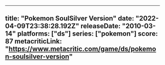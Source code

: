 
---
title: "Pokemon SoulSilver Version"
date: "2022-04-09T23:38:28.192Z"
releaseDate: "2010-03-14"
platforms: ["ds"]
series: ["pokemon"]
score: 87
metacriticLink: "https://www.metacritic.com/game/ds/pokemon-soulsilver-version"
---
